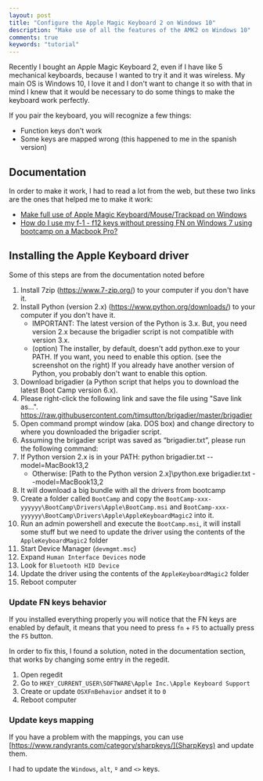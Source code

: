 ```yaml
---
layout: post
title: "Configure the Apple Magic Keyboard 2 on Windows 10"
description: "Make use of all the features of the AMK2 on Windows 10"
comments: true
keywords: "tutorial"
---
```


Recently I bought an Apple Magic Keyboard 2, even if I have like 5 mechanical keyboards, because I wanted to try it and it was wireless. My main OS is Windows 10, I love it and I don't want to change it so with that in mind I knew that it would be necessary to do some things to make the keyboard work perfectly.

If you pair the keyboard, you will recognize a few things:

* Function keys don't work
* Some keys are mapped wrong (this happened to me in the spanish version)

## Documentation

In order to make it work, I had to read a lot from the web, but these two links are the ones that helped me to make it work:

*  [Make full use of Apple Magic Keyboard/Mouse/Trackpad on Windows](https://www.bluetoothgoodies.com/info/apple-devices/)
* [How do I use my f-1 - f12 keys without pressing FN on Windows 7 using bootcamp on a Macbook Pro?](https://superuser.com/questions/82826/how-do-i-use-my-f-1-f12-keys-without-pressing-fn-on-windows-7-using-bootcamp-o) 

## Installing the Apple Keyboard driver

Some of this steps are from the documentation noted before

1. Install 7zip (https://www.7-zip.org/) to your computer if you don't have it.
2. Install Python (version 2.x) (https://www.python.org/downloads/) to your computer if you don't have it.
     * IMPORTANT: The latest version of the Python is 3.x. But, you need version 2.x because the brigadier script is not compatible with version 3.x.
     * (option) The installer, by default, doesn't add python.exe to your PATH. If you want, you need to enable this option. (see the screenshot on the right)
If you already have another version of Python, you probably don't want to enable this option.
3. Download brigadier (a Python script that helps you to download the latest Boot Camp version 6.x).
4. Please right-click the following link and save the file using "Save link as...". https://raw.githubusercontent.com/timsutton/brigadier/master/brigadier
5. Open command prompt window (aka. DOS box) and change directory to where you downloaded the brigadier script.
6. Assuming the brigadier script was saved as “brigadier.txt”, please run the following command:
7. If Python version 2.x is in your PATH: python brigadier.txt --model=MacBook13,2
    * Otherwise: [Path to the Python version 2.x]\python.exe brigadier.txt --model=MacBook13,2
8. It will download a big bundle with all the drivers from bootcamp
9. Create a folder called `BootCamp` and copy the `BootCamp-xxx-yyyyyy\BootCamp\Drivers\Apple\BootCamp.msi` and  `BootCamp-xxx-yyyyyy\BootCamp\Drivers\Apple\AppleKeyboardMagic2` into it.
10. Run an admin powershell and execute the `BootCamp.msi`, it will install some stuff but we need to update the driver using the contents of the `AppleKeyboardMagic2` folder
11. Start Device Manager (`devmgmt.msc`)
12. Expand `Human Interface Devices` node
13. Look for `Bluetooth HID Device`
14. Update the driver using the contents of the `AppleKeyboardMagic2` folder
15. Reboot computer

### Update FN keys behavior

If you installed everything properly you will notice that the FN keys are enabled by default, it means that you need to press `fn` + `F5` to actually press the `F5` button.

In order to fix this, I found a solution, noted in the documentation section, that works by changing some entry in the regedit.

1. Open regedit
2. Go to `HKEY_CURRENT_USER\SOFTWARE\Apple Inc.\Apple Keyboard Support`
3. Create or update `OSXFnBehavior` andset it to `0`
4. Reboot computer

### Update keys mapping

If you have a problem with the mappings, you can use [https://www.randyrants.com/category/sharpkeys/](SharpKeys) and update them.

I had to update the `Windows`, `alt`, `º` and `<>` keys.




